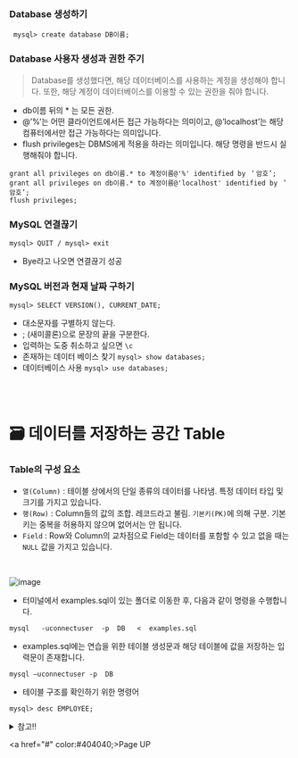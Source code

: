 
### Database 생성하기
``` mysql> create database DB이름;```

### Database 사용자 생성과 권한 주기
  > Database를 생성했다면, 해당 데이터베이스를 사용하는 계정을 생성해야 합니다. 또한, 해당 계정이 데이터베이스를 이용할 수 있는 권한을 줘야 합니다.
- db이름 뒤의 * 는 모든 권한.
- @’%’는 어떤 클라이언트에서든 접근 가능하다는 의미이고, @’localhost’는 해당 컴퓨터에서만 접근 가능하다는 의미입니다.
- flush privileges는 DBMS에게 적용을 하라는 의미입니다. 해당 명령을 반드시 실행해줘야 합니다.
```
grant all privileges on db이름.* to 계정이름@'%' identified by ＇암호’;
grant all privileges on db이름.* to 계정이름@'localhost' identified by ＇암호’;
flush privileges;
```

### MySQL 연결끊기
```mysql> QUIT / mysql> exit```
- Bye라고 나오면 연결끊기 성공

### MySQL 버전과 현재 날짜 구하기
``mysql> SELECT VERSION(), CURRENT_DATE;``

- 대소문자를 구별하지 않는다.
- ; (새미콜론)으로 문장의 끝을 구분한다.
- 입력하는 도중 취소하고 싶으면 ``\c``
- 존재하는 데이터 베이스 찾기 ``mysql> show databases;``
- 데이터베이스 사용 ``mysql> use databases;``

<br>
<br>




🗃 데이터를 저장하는 공간 Table
===
### Table의 구성 요소
- ``열(Column)`` : 테이블 상에서의 단일 종류의 데이터를 나타냄. 특정 데이터 타입 및 크기를 가지고 있습니다.
- ``행(Row)`` : Column들의 값의 조합. 레코드라고 불림. `기본키(PK)`에 의해 구분. 기본키는 중복을 허용하지 않으며 없어서는 안 됩니다.
- ``Field`` : Row와 Column의 교차점으로 Field는 데이터를 포함할 수 있고 없을 때는 `NULL` 값을 가지고 있습니다.
<br>

![image](https://user-images.githubusercontent.com/22065527/112100016-cf815d00-8be7-11eb-89b5-501a10348c94.png)



- 터미널에서 examples.sql이 있는 폴더로 이동한 후, 다음과 같이 명령을 수행합니다.

``mysql   -uconnectuser  -p  DB   <  examples.sql``
- examples.sql에는 연습을 위한 테이블 생성문과 해당 테이블에 값을 저장하는 입력문이 존재합니다.

``mysql –uconnectuser -p  DB``
- 테이블 구조를 확인하기 위한 명령어

``mysql> desc EMPLOYEE;``

<details>
<summary>참고‼</summary>
<div markdown="1">       

참고로 설치시에 ``Use Lagacy Password Encryption`` 방식으로 설치했을때에 해당합니다. (이렇게 설정을 해야지만 MySQL 5.x버전에서 사용하던 인증방식과 호환이 됩니다.) 만약, SHA 256기반의 암호화를 사용해야 한다면 'Use Strong Password Encryption for Authentication'을 선택하면 됩니다. 하지만, 이렇게 되면 새 버전(8.x)에서 제공하는 프로그램들만 서버에 접근이 가능하기 때문에 이전에 하던 모든 프로그램을 업그레이드 해야합니다. JDBC Driver도 8.x에 맞는 버전을 사용해야 합니다.


mysql -u root -p 

위와 같이 root 계정으로 접속을 합니다. 암호는 설치시 입력한 암호를 사용합니다.

CREATE DATABASE connectdb;

CREATE USER connectuser@localhost IDENTIFIED BY 'connect123!@#';

GRANT ALL PRIVILEGES ON connectdb.* TO 'connectuser'@'localhost';

FLUSH PRIVILEGES:

</div>
</details>





<a href="#" color:#404040;>Page UP</a>
